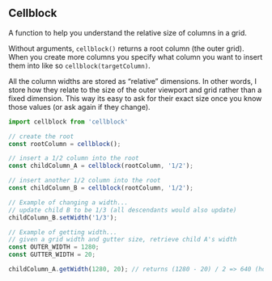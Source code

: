 ## Cellblock

A function to help you understand the relative size of columns in a grid.

Without arguments, `cellblock()` returns a root column (the outer grid). When you create more columns you specify what column you want to insert them into like so `cellblock(targetColumn)`.

All the column widths are stored as “relative” dimensions. In other words, I store how they relate to the size of the outer viewport and grid rather than a fixed dimension. This way its easy to ask for their exact size once you know those values (or ask again if they change).

```js
import cellblock from 'cellblock'

// create the root
const rootColumn = cellblock();

// insert a 1/2 column into the root
const childColumn_A = cellblock(rootColumn, '1/2');

// insert another 1/2 column into the root
const childColumn_B = cellblock(rootColumn, '1/2');

// Example of changing a width...
// update child B to be 1/3 (all descendants would also update)
childColumn_B.setWidth('1/3'); 

// Example of getting width...
// given a grid width and gutter size, retrieve child A's width
const OUTER_WIDTH = 1280;
const GUTTER_WIDTH = 20;

childColumn_A.getWidth(1280, 20); // returns (1280 - 20) / 2 => 640 (how wide)
```
